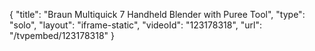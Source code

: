 {
    "title": "Braun Multiquick 7 Handheld Blender with Puree Tool",
    "type": "solo",
    "layout": "iframe-static",
    "videoId": "123178318",
    "url": "\/tvpembed\/123178318"
}